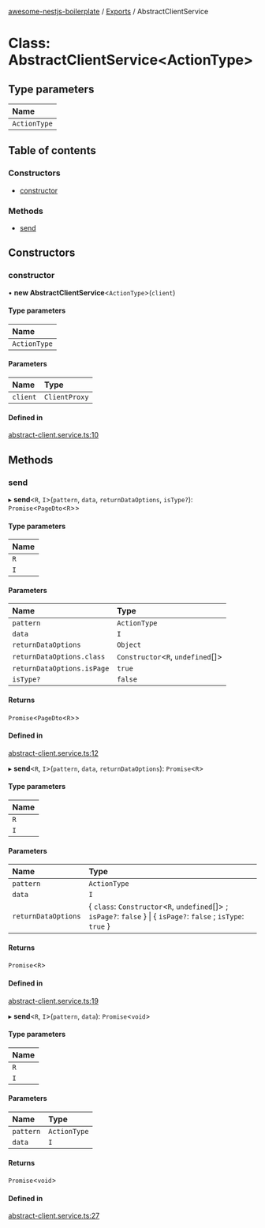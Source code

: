 [awesome-nestjs-boilerplate](../README.md) / [Exports](../modules.md) / AbstractClientService

# Class: AbstractClientService<ActionType\>

## Type parameters

| Name |
| :------ |
| `ActionType` |

## Table of contents

### Constructors

- [constructor](AbstractClientService.md#constructor)

### Methods

- [send](AbstractClientService.md#send)

## Constructors

### constructor

• **new AbstractClientService**<`ActionType`\>(`client`)

#### Type parameters

| Name |
| :------ |
| `ActionType` |

#### Parameters

| Name | Type |
| :------ | :------ |
| `client` | `ClientProxy` |

#### Defined in

[abstract-client.service.ts:10](https://github.com/klub-deepak/poc_doc_generation_3/blob/a592bb2/src/common/abstract-client.service.ts#L10)

## Methods

### send

▸ **send**<`R`, `I`\>(`pattern`, `data`, `returnDataOptions`, `isType?`): `Promise`<`PageDto`<`R`\>\>

#### Type parameters

| Name |
| :------ |
| `R` |
| `I` |

#### Parameters

| Name | Type |
| :------ | :------ |
| `pattern` | `ActionType` |
| `data` | `I` |
| `returnDataOptions` | `Object` |
| `returnDataOptions.class` | `Constructor`<`R`, `undefined`[]\> |
| `returnDataOptions.isPage` | ``true`` |
| `isType?` | ``false`` |

#### Returns

`Promise`<`PageDto`<`R`\>\>

#### Defined in

[abstract-client.service.ts:12](https://github.com/klub-deepak/poc_doc_generation_3/blob/a592bb2/src/common/abstract-client.service.ts#L12)

▸ **send**<`R`, `I`\>(`pattern`, `data`, `returnDataOptions`): `Promise`<`R`\>

#### Type parameters

| Name |
| :------ |
| `R` |
| `I` |

#### Parameters

| Name | Type |
| :------ | :------ |
| `pattern` | `ActionType` |
| `data` | `I` |
| `returnDataOptions` | { `class`: `Constructor`<`R`, `undefined`[]\> ; `isPage?`: ``false``  } \| { `isPage?`: ``false`` ; `isType`: ``true``  } |

#### Returns

`Promise`<`R`\>

#### Defined in

[abstract-client.service.ts:19](https://github.com/klub-deepak/poc_doc_generation_3/blob/a592bb2/src/common/abstract-client.service.ts#L19)

▸ **send**<`R`, `I`\>(`pattern`, `data`): `Promise`<`void`\>

#### Type parameters

| Name |
| :------ |
| `R` |
| `I` |

#### Parameters

| Name | Type |
| :------ | :------ |
| `pattern` | `ActionType` |
| `data` | `I` |

#### Returns

`Promise`<`void`\>

#### Defined in

[abstract-client.service.ts:27](https://github.com/klub-deepak/poc_doc_generation_3/blob/a592bb2/src/common/abstract-client.service.ts#L27)
